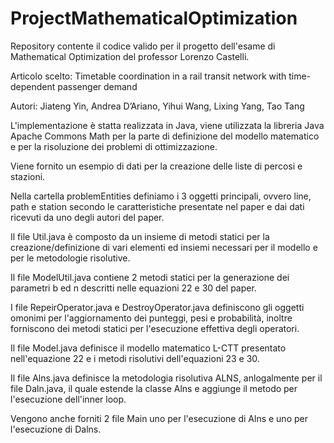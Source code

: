 # ProjectMathematicalOptimization
Repository contente il codice valido per il progetto dell'esame di Mathematical Optimization del professor Lorenzo Castelli.

Articolo scelto: Timetable coordination in a rail transit network with time-dependent passenger demand

Autori: Jiateng Yin, Andrea D’Ariano, Yihui Wang, Lixing Yang, Tao Tang 

L'implementazione è statta realizzata in Java, viene utilizzata la libreria Java Apache Commons Math per la parte di definizione del modello matematico e per la risoluzione dei problemi di ottimizzazione.

Viene fornito un esempio di dati per la creazione delle liste di percosi e stazioni.

Nella cartella problemEntities definiamo i 3 oggetti principali, ovvero line, path e station secondo le caratteristiche presentate nel paper e dai dati ricevuti da uno degli autori del paper.

Il file Util.java è composto da un insieme di metodi statici per la creazione/definizione di vari elementi ed insiemi necessari per il modello e per le metodologie risolutive.

Il file ModelUtil.java contiene 2 metodi statici per la generazione dei parametri b ed n descritti nelle equazioni 22 e 30 del paper.

I file RepeirOperator.java e DestroyOperator.java definiscono gli oggetti omonimi per l'aggiornamento dei punteggi, pesi e probabilità, inoltre forniscono dei metodi statici per l'esecuzione effettiva degli operatori.

Il file Model.java definisce il modello matematico L-CTT presentato nell'equazione 22 e i metodi risolutivi dell'equazioni 23 e 30.

Il file Alns.java definisce la metodologia risolutiva ALNS, anlogalmente per il file Daln.java, il quale estende la classe Alns e aggiunge il metodo per l'esecuzione dell'inner loop.

Vengono anche forniti 2 file Main uno per l'esecuzione di Alns e uno per l'esecuzione di Dalns.
